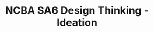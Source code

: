 ---
_db_id: 896
content_type: project
flavours:
- none
prerequisites:
  hard:
  - national-qualifications-framework/ncba/content/design-thinking-ideation
ready: true
submission_type: link
tags:
- docx
title: NCBA SA6 Design Thinking - Ideation
---